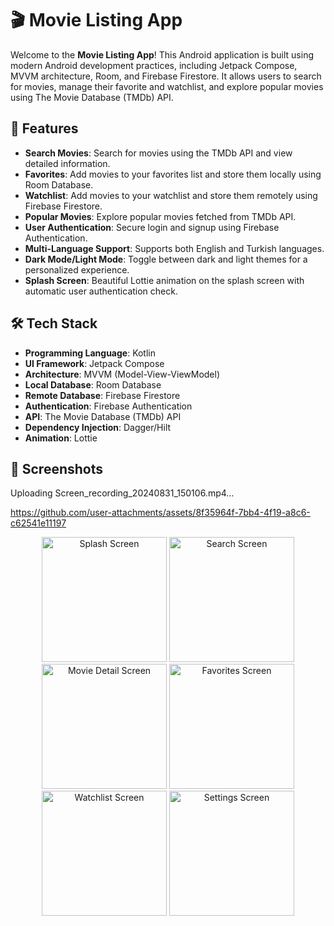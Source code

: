# 🎬 Movie Listing App

Welcome to the **Movie Listing App**! This Android application is built using modern Android development practices, including Jetpack Compose, MVVM architecture, Room, and Firebase Firestore. It allows users to search for movies, manage their favorite and watchlist, and explore popular movies using The Movie Database (TMDb) API.

## 📱 Features

- **Search Movies**: Search for movies using the TMDb API and view detailed information.
- **Favorites**: Add movies to your favorites list and store them locally using Room Database.
- **Watchlist**: Add movies to your watchlist and store them remotely using Firebase Firestore.
- **Popular Movies**: Explore popular movies fetched from TMDb API.
- **User Authentication**: Secure login and signup using Firebase Authentication.
- **Multi-Language Support**: Supports both English and Turkish languages.
- **Dark Mode/Light Mode**: Toggle between dark and light themes for a personalized experience.
- **Splash Screen**: Beautiful Lottie animation on the splash screen with automatic user authentication check.

## 🛠️ Tech Stack

- **Programming Language**: Kotlin
- **UI Framework**: Jetpack Compose
- **Architecture**: MVVM (Model-View-ViewModel)
- **Local Database**: Room Database
- **Remote Database**: Firebase Firestore
- **Authentication**: Firebase Authentication
- **API**: The Movie Database (TMDb) API
- **Dependency Injection**: Dagger/Hilt
- **Animation**: Lottie

## 🎨 Screenshots


Uploading Screen_recording_20240831_150106.mp4…



https://github.com/user-attachments/assets/8f35964f-7bb4-4f19-a8c6-c62541e11197


<p align="center">
  <img src="screenshots/splash_screen.png" alt="Splash Screen" width="200"/>
  <img src="screenshots/search_screen.png" alt="Search Screen" width="200"/>
  <img src="screenshots/movie_detail_screen.png" alt="Movie Detail Screen" width="200"/>
  <img src="screenshots/favorites_screen.png" alt="Favorites Screen" width="200"/>
  <img src="screenshots/watchlist_screen.png" alt="Watchlist Screen" width="200"/>
  <img src="screenshots/settings_screen.png" alt="Settings Screen" width="200"/>
</p>


